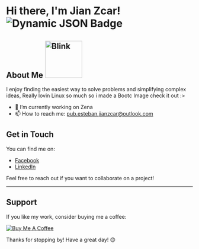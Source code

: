 # Hi there, I'm Jian Zcar! ![Dynamic JSON Badge](https://img.shields.io/badge/dynamic/json?url=https%3A%2F%2Fapi.github-star-counter.workers.dev%2Fuser%2FJianZcar&query=%24.stars&style=social&label=%E2%AD%90&link=https%3A%2F%2Fgithub.com%2FJianZcar%3Ftab%3Drepositories)



## About Me <img src="https://media4.giphy.com/media/v1.Y2lkPTc5MGI3NjExY2NhOG90d2JtZ2twaXg4bThyZ29naWUyOHRkMXp6enl5aGh5eWxxMiZlcD12MV9pbnRlcm5hbF9naWZfYnlfaWQmY3Q9cw/okcxA1RnD8LXOk8IWV/giphy.gif" alt="Blink" width="100"/> 

I enjoy finding the easiest way to solve problems and simplifying complex ideas, Really lovin Linux so much so i made a Bootc Image check it out :>

- 🔭 I’m currently working on Zena
- 📫 How to reach me: pub.esteban.jianzcar@outlook.com

## Get in Touch

You can find me on:

- [Facebook](https://www.facebook.com/jian.zcar.esteban.pro)
- [LinkedIn](https://www.linkedin.com/in/jian-z-car-esteban-057018305/)

Feel free to reach out if you want to collaborate on a project!

---

## Support

If you like my work, consider buying me a coffee:

[![Buy Me A Coffee](https://img.shields.io/badge/-Buy%20me%20a%20coffee-FFDD00?style=flat&logo=buy-me-a-coffee&logoColor=black)](https://buymeacoffee.com/jianzcar)

Thanks for stopping by! Have a great day! 😊
